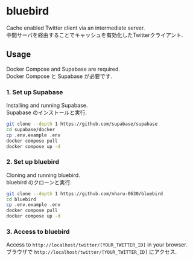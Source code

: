 # bluebird

Cache enabled Twitter client via an intermediate server.  
中間サーバを経由することでキャッシュを有効化したTwitterクライアント.  

## Usage

Docker Compose and Supabase are required.  
Docker Compose と Supabase が必要です.  

### 1. Set up Supabase

Installing and running Supabase.  
Supabase のインストールと実行.  

```bash
git clone --depth 1 https://github.com/supabase/supabase
cd supabase/docker
cp .env.example .env
docker compose pull
docker compose up -d
```

### 2. Set up bluebird

Cloning and running bluebird.  
bluebird のクローンと実行.  

```bash
git clone --depth 1 https://github.com/nharu-0630/bluebird
cd bluebird
cp .env.example .env
docker compose pull
docker compose up -d
```

### 3. Access to bluebird

Access to `http://localhost/twitter/[YOUR_TWITTER_ID]` in your browser.  
ブラウザで `http://localhost/twitter/[YOUR_TWITTER_ID]` にアクセス.  